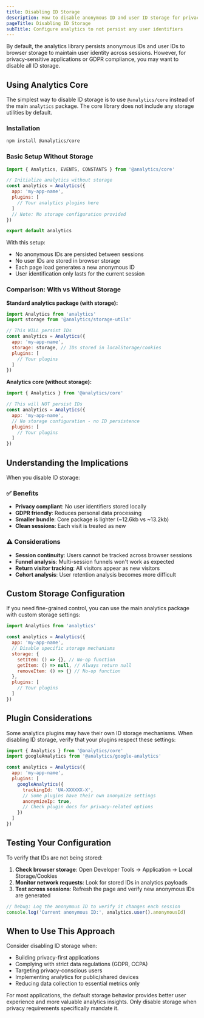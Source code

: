 ```yaml
---
title: Disabling ID Storage
description: How to disable anonymous ID and user ID storage for privacy compliance
pageTitle: Disabling ID Storage
subTitle: Configure analytics to not persist any user identifiers
---
```


By default, the analytics library persists anonymous IDs and user IDs to browser storage to maintain user identity across sessions. However, for privacy-sensitive applications or GDPR compliance, you may want to disable all ID storage.

## Using Analytics Core

The simplest way to disable ID storage is to use `@analytics/core` instead of the main `analytics` package. The core library does not include any storage utilities by default.

### Installation

```bash
npm install @analytics/core
```

### Basic Setup Without Storage

```js
import { Analytics, EVENTS, CONSTANTS } from '@analytics/core'

// Initialize analytics without storage
const analytics = Analytics({
  app: 'my-app-name',
  plugins: [
    // Your analytics plugins here
  ]
  // Note: No storage configuration provided
})

export default analytics
```

With this setup:
- No anonymous IDs are persisted between sessions
- No user IDs are stored in browser storage
- Each page load generates a new anonymous ID
- User identification only lasts for the current session

### Comparison: With vs Without Storage

**Standard analytics package (with storage):**

```js
import Analytics from 'analytics'
import storage from '@analytics/storage-utils'

// This WILL persist IDs
const analytics = Analytics({
  app: 'my-app-name',
  storage: storage, // IDs stored in localStorage/cookies
  plugins: [
    // Your plugins
  ]
})
```

**Analytics core (without storage):**

```js
import { Analytics } from '@analytics/core'

// This will NOT persist IDs
const analytics = Analytics({
  app: 'my-app-name',
  // No storage configuration - no ID persistence
  plugins: [
    // Your plugins
  ]
})
```

## Understanding the Implications

When you disable ID storage:

### ✅ Benefits
- **Privacy compliant**: No user identifiers stored locally
- **GDPR friendly**: Reduces personal data processing
- **Smaller bundle**: Core package is lighter (~12.6kb vs ~13.2kb)
- **Clean sessions**: Each visit is treated as new

### ⚠️ Considerations
- **Session continuity**: Users cannot be tracked across browser sessions
- **Funnel analysis**: Multi-session funnels won't work as expected  
- **Return visitor tracking**: All visitors appear as new visitors
- **Cohort analysis**: User retention analysis becomes more difficult

## Custom Storage Configuration

If you need fine-grained control, you can use the main analytics package with custom storage settings:

```js
import Analytics from 'analytics'

const analytics = Analytics({
  app: 'my-app-name',
  // Disable specific storage mechanisms
  storage: {
    setItem: () => {}, // No-op function
    getItem: () => null, // Always return null
    removeItem: () => {} // No-op function
  },
  plugins: [
    // Your plugins
  ]
})
```

## Plugin Considerations

Some analytics plugins may have their own ID storage mechanisms. When disabling ID storage, verify that your plugins respect these settings:

```js
import { Analytics } from '@analytics/core'
import googleAnalytics from '@analytics/google-analytics'

const analytics = Analytics({
  app: 'my-app-name',
  plugins: [
    googleAnalytics({
      trackingId: 'UA-XXXXXX-X',
      // Some plugins have their own anonymize settings
      anonymizeIp: true,
      // Check plugin docs for privacy-related options
    })
  ]
})
```

## Testing Your Configuration

To verify that IDs are not being stored:

1. **Check browser storage**: Open Developer Tools → Application → Local Storage/Cookies
2. **Monitor network requests**: Look for stored IDs in analytics payloads
3. **Test across sessions**: Refresh the page and verify new anonymous IDs are generated

```js
// Debug: Log the anonymous ID to verify it changes each session
console.log('Current anonymous ID:', analytics.user().anonymousId)
```

## When to Use This Approach

Consider disabling ID storage when:

- Building privacy-first applications
- Complying with strict data regulations (GDPR, CCPA)
- Targeting privacy-conscious users
- Implementing analytics for public/shared devices
- Reducing data collection to essential metrics only

For most applications, the default storage behavior provides better user experience and more valuable analytics insights. Only disable storage when privacy requirements specifically mandate it.
